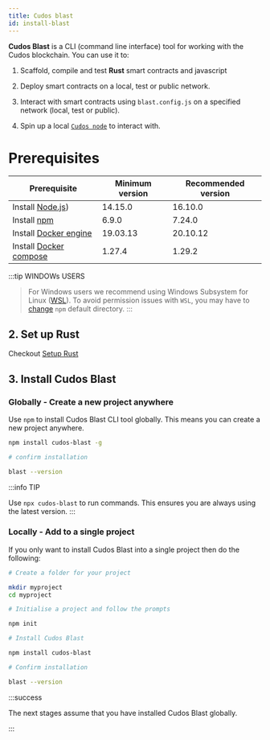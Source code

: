 ```yaml
---
title: Cudos blast
id: install-blast
---
```


**Cudos Blast** is a CLI (command line interface) tool for working with the Cudos blockchain. You can use it to:

1. Scaffold, compile and test **Rust** smart contracts and javascript

2. Deploy smart contracts on a local, test or public network.

3. Interact with smart contracts using `blast.config.js` on a specified network (local, test or public).

4. Spin up a local [`Cudos node`](https://github.com/CudoVentures/cudos-node) to interact with. 

# Prerequisites

| Prerequisite   | Minimum version | Recommended version |
| ---            | ---             | ---                 |
| Install [Node.js](https://nodejs.org/en/download/package-manager/))        | 14.15.0         | 16.10.0             |
| Install [npm](https://www.npmjs.com/)            | 6.9.0           | 7.24.0              |
| Install [Docker engine]((https://docs.docker.com/engine/install))  | 19.03.13        | 20.10.12            |
| Install [Docker compose](https://github.com/docker/compose) | 1.27.4          | 1.29.2              |  

:::tip WINDOWs USERS
> For Windows users we recommend using Windows Subsystem for Linux ([WSL](https://docs.microsoft.com/en-us/windows/wsl/install-manual#downloading-distros)).
> To avoid permission issues with `WSL`, you may have to [change](https://docs.npmjs.com/resolving-eacces-permissions-errors-when-installing-packages-globally#manually-change-npms-default-directory) `npm` default directory. 
:::

## 2. Set up Rust

Checkout [Setup Rust](/docs/build/setup-rust)

## 3. Install Cudos Blast

### Globally - Create a new project anywhere

Use `npm` to install Cudos Blast CLI tool globally. This means you can create a new project anywhere. 

```bash
npm install cudos-blast -g

# confirm installation

blast --version
```
:::info TIP

Use `npx cudos-blast` to run commands. This ensures you are always using the latest version. 
:::

### Locally - Add to a single project

If you only want to install Cudos Blast into a single project then do the following:

```bash
# Create a folder for your project

mkdir myproject
cd myproject

# Initialise a project and follow the prompts

npm init 

# Install Cudos Blast 

npm install cudos-blast

# Confirm installation

blast --version
```

:::success 

The next stages assume that you have installed Cudos Blast globally. 

:::

 

